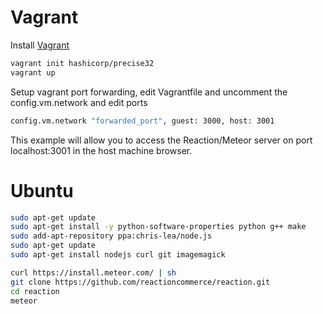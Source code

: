 # Vagrant

Install [Vagrant](https://www.vagrantup.com/downloads.html)

```sh
vagrant init hashicorp/precise32
vagrant up
```

Setup vagrant port forwarding, edit Vagrantfile and uncomment the config.vm.network and edit ports

```sh
config.vm.network "forwarded_port", guest: 3000, host: 3001
```

This example will allow you to access the Reaction/Meteor server on port localhost:3001 in the host machine browser.

# Ubuntu

```sh
sudo apt-get update
sudo apt-get install -y python-software-properties python g++ make
sudo add-apt-repository ppa:chris-lea/node.js
sudo apt-get update
sudo apt-get install nodejs curl git imagemagick

curl https://install.meteor.com/ | sh
git clone https://github.com/reactioncommerce/reaction.git
cd reaction
meteor
```
